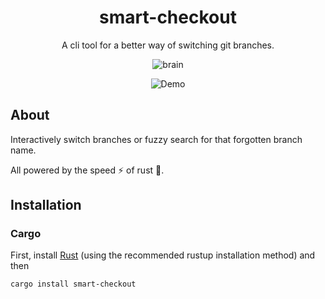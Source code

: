 <div align="center">
<h1>smart-checkout</h1>

<p>
  A cli tool for a better way of switching git branches.

</p>

![brain](https://user-images.githubusercontent.com/27342306/147604624-9d62c8ca-d2f2-42a3-973e-4341a09b0d23.png)
  
![Demo](https://raw.githubusercontent.com/craciuncezar/smart-checkout/main/.github/images/demo.gif)

  
</div>

## About

Interactively switch branches or fuzzy search for that forgotten branch name. 

All powered by the speed ⚡️ of rust 🦀.

## Installation

### Cargo

First, install [Rust](https://www.rust-lang.org/tools/install) (using the recommended rustup installation method) and then

```
cargo install smart-checkout
```

